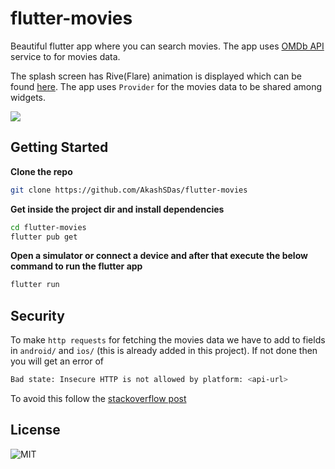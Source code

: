 # flutter-movies

Beautiful flutter app where you can search movies. The app uses [OMDb API](http://www.omdbapi.com/) service to for movies data.

The splash screen has Rive(Flare) animation is displayed which can be found [here](https://flare.rive.app/a/AkashSDas/files/flare/flutter-movies-app-splash-screen-animation/preview). The app uses `Provider` for the movies data to be shared among widgets.

![](./docs/demo.gif)

## Getting Started

**Clone the repo**

```bash
git clone https://github.com/AkashSDas/flutter-movies
```

**Get inside the project dir and install dependencies**

```bash
cd flutter-movies
flutter pub get
```

**Open a simulator or connect a device and after that execute the below command to run the flutter app**

```bash
flutter run
```

## Security

To make `http requests` for fetching the movies data we have to add to fields in `android/` and `ios/` (this is already added in this project). If not done then you will get an error of

```bash
Bad state: Insecure HTTP is not allowed by platform: <api-url>
```

To avoid this follow the [stackoverflow post](https://stackoverflow.com/questions/64197752/bad-state-insecure-http-is-not-allowed-by-platform)

## License

![MIT](./LICENSE)
